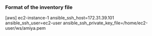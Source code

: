 ### Format of the inventory file
[aws]
ec2-instance-1 ansible_ssh_host=172.31.39.101 ansible_ssh_user=ec2-user ansible_ssh_private_key_file=/home/ec2-user/ws/amiya.pem
